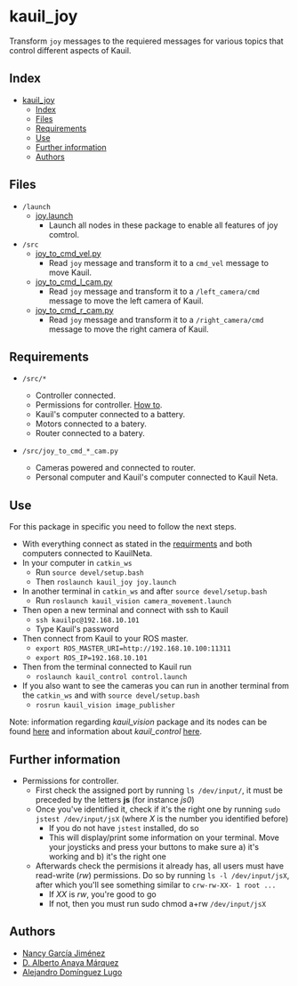 # kauil_joy
Transform `joy` messages to the requiered messages for various topics that control different aspects of Kauil.

## Index
- [kauil\_joy](#kauil_joy)
  - [Index](#index)
  - [Files](#files)
  - [Requirements](#requirements)
  - [Use](#use)
  - [Further information](#further-information)
  - [Authors](#authors)

## Files
- `/launch`
  - [joy.launch](./launch/joy.launch)
    - Launch all nodes in these package to enable all features of joy comtrol.
- `/src`
  - [joy_to_cmd_vel.py](./src/joy_to_cmd_vel.py)
    - Read `joy` message and transform it to a `cmd_vel` message to move Kauil.
  - [joy_to_cmd_l_cam.py](./src/joy_to_cmd_l_cam.py)
    - Read `joy` message and transform it to a `/left_camera/cmd` message to move the left camera of Kauil.
  - [joy_to_cmd_r_cam.py](./src/joy_to_cmd_r_cam.py)
    - Read `joy` message and transform it to a `/right_camera/cmd` message to move the right camera of Kauil.

## Requirements
- `/src/*`
  - Controller connected. 
  - Permissions for controller. [How to](#further-information).
  - Kauil's computer connected to a battery.
  - Motors connected to a batery.
  - Router connected to a batery.

- `/src/joy_to_cmd_*_cam.py`
  - Cameras powered and connected to router.
  - Personal computer and Kauil's computer connected to Kauil Neta.

## Use
For this package in specific you need to follow the next steps.
- With everything connect as stated in the [requirments](#requirements) and both computers connected to KauilNeta.
- In your computer in `catkin_ws` 
  - Run `source devel/setup.bash`
  - Then `roslaunch kauil_joy joy.launch`
- In another terminal in `catkin_ws` and after `source devel/setup.bash`
  - Run `roslaunch kauil_vision camera_movement.launch`
- Then open a new terminal and connect with ssh to Kauil
  - `ssh kauilpc@192.168.10.101`
  - Type Kauil's password
- Then connect from Kauil to your ROS master.
  - `export ROS_MASTER_URI=http://192.168.10.100:11311`
  - `export ROS_IP=192.168.10.101`
- Then from the terminal connected to Kauil run
  - `roslaunch kauil_control control.launch`
- If you also want to see the cameras you can run in another terminal from the `catkin_ws` and with `source devel/setup.bash`
  - `rosrun kauil_vision image_publisher`

Note: information regarding *kauil_vision* package and its nodes can be found [here](../kauil_vision/README.md) and information about *kauil_control* [here](../kauil_control/README.md).

## Further information
- Permissions for controller.
  - First check the assigned port by running `ls /dev/input/`, it must be preceded by the letters **js** (for instance *js0*)
  - Once you've identified it, check if it's the right one by running `sudo jstest /dev/input/jsX` (where *X* is the number you identified before)
    - If you do not have `jstest` installed, do so
    - This will display/print some information on your terminal. Move your joysticks and press your buttons to make sure a) it's working and b) it's the right one
  - Afterwards check the permisions it already has, all users must have read-write (*rw*) permissions. Do so by running `ls -l /dev/input/jsX`, after which you'll see something similar to `crw-rw-XX- 1 root ...`
    - If *XX* is *rw*, you're good to go
    - If not, then you must run sudo chmod a+rw `/dev/input/jsX`

## Authors
- [Nancy García Jiménez](https://github.com/nansnova)
- [D. Alberto Anaya Márquez](https://github.com/A01379375) 
- [Alejandro Domínguez Lugo](https://github.com/AlDomL9)